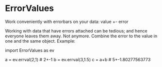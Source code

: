 ErrorValues
===========

Work conveniently with errorbars on your data:  value +- error

Working with data that have errors attached can be tedious; and hence everyone leaves them away.
Not anymore.
Combine the error to the value in one and the same object.
Example:

import ErrorValues as ev

a = ev.errval(2,1) # 2+-1
b = ev.errval(3,1.5)
c = a+b # 5+-1.80277563773
